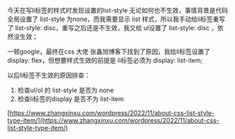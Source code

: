 今天在写li标签的样式时发现设置的list-style 无论如何也不生效，事情背景是代码全局设置了 list-style 为none，而我需要显示 list 样式，所以我手动给li标签重写了 list-style: disc，重写之后还是不生效，我又给 ul设置了 list-style: disc ，依然没生效；

一顿google，最终在css 大佬 张鑫旭博客下找到了原因，我给li标签设置了display: flex，但想要样式生效的前提是 li标签必须为 display: list-item;


以后li标签不生效的原因排查：
1. 检查ul/ol 的 list-style 是否为 none
2. 检查li标签的display 是否不为 list-item

[https://www.zhangxinxu.com/wordpress/2022/11/about-css-list-style-type-item/](https://www.zhangxinxu.com/wordpress/2022/11/about-css-list-style-type-item/)
